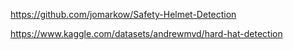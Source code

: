 https://github.com/jomarkow/Safety-Helmet-Detection

https://www.kaggle.com/datasets/andrewmvd/hard-hat-detection 